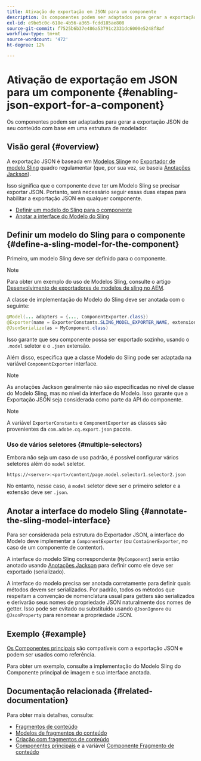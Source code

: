 ```yaml
---
title: Ativação de exportação em JSON para um componente
description: Os componentes podem ser adaptados para gerar a exportação JSON de seu conteúdo com base em uma estrutura de modelador.
exl-id: e9be5c0c-618e-4b56-a365-fcdd185ae808
source-git-commit: f7525b6b37e486a53791c2331dc6000e5248f8af
workflow-type: tm+mt
source-wordcount: '472'
ht-degree: 12%

---
```


# Ativação de exportação em JSON para um componente {#enabling-json-export-for-a-component}

Os componentes podem ser adaptados para gerar a exportação JSON de seu conteúdo com base em uma estrutura de modelador.

## Visão geral {#overview}

A exportação JSON é baseada em [Modelos Sling](https://sling.apache.org/documentation/bundles/models.html)e no [Exportador de modelo Sling](https://sling.apache.org/documentation/bundles/models.html#exporter-framework-since-130) quadro regulamentar (que, por sua vez, se baseia [Anotações Jackson](https://github.com/FasterXML/jackson-annotations/wiki/Jackson-Annotations)).

Isso significa que o componente deve ter um Modelo Sling se precisar exportar JSON. Portanto, será necessário seguir essas duas etapas para habilitar a exportação JSON em qualquer componente.

* [Definir um modelo do Sling para o componente](#define-a-sling-model-for-the-component)
* [Anotar a interface do Modelo do Sling](#annotate-the-sling-model-interface)

## Definir um modelo do Sling para o componente {#define-a-sling-model-for-the-component}

Primeiro, um modelo Sling deve ser definido para o componente.

>[!NOTE]
>
>Para obter um exemplo do uso de Modelos Sling, consulte o artigo [Desenvolvimento de exportadores de modelos de sling no AEM](https://experienceleague.adobe.com/docs/experience-manager-learn/foundation/development/develop-sling-model-exporter.html?lang=pt-BR).

A classe de implementação do Modelo do Sling deve ser anotada com o seguinte:

```java
@Model(... adapters = {..., ComponentExporter.class})
@Exporter(name = ExporterConstants.SLING_MODEL_EXPORTER_NAME, extensions = ExporterConstants.SLING_MODEL_EXTENSION)
@JsonSerialize(as = MyComponent.class)
```

Isso garante que seu componente possa ser exportado sozinho, usando o `.model` seletor e o `.json` extensão.

Além disso, especifica que a classe Modelo do Sling pode ser adaptada na variável `ComponentExporter` interface.

>[!NOTE]
>
>As anotações Jackson geralmente não são especificadas no nível de classe do Modelo Sling, mas no nível da interface do Modelo. Isso garante que a Exportação JSON seja considerada como parte da API do componente.

>[!NOTE]
>
>A variável `ExporterConstants` e `ComponentExporter` as classes são provenientes da `com.adobe.cq.export.json` pacote.

### Uso de vários seletores {#multiple-selectors}

Embora não seja um caso de uso padrão, é possível configurar vários seletores além do `model` seletor.

```
https://<server>:<port>/content/page.model.selector1.selector2.json
```

No entanto, nesse caso, a `model` seletor deve ser o primeiro seletor e a extensão deve ser `.json`.

## Anotar a interface do modelo Sling {#annotate-the-sling-model-interface}

Para ser considerada pela estrutura do Exportador JSON, a interface do Modelo deve implementar a `ComponentExporter` (ou `ContainerExporter`, no caso de um componente de contentor).

A interface do modelo Sling correspondente (`MyComponent`) seria então anotado usando [Anotações Jackson](https://github.com/FasterXML/jackson-annotations/wiki/Jackson-Annotations) para definir como ele deve ser exportado (serializado).

A interface do modelo precisa ser anotada corretamente para definir quais métodos devem ser serializados. Por padrão, todos os métodos que respeitam a convenção de nomenclatura usual para getters são serializados e derivarão seus nomes de propriedade JSON naturalmente dos nomes de getter. Isso pode ser evitado ou substituído usando `@JsonIgnore` ou `@JsonProperty` para renomear a propriedade JSON.

## Exemplo {#example}

[Os Componentes principais](https://experienceleague.adobe.com/docs/experience-manager-core-components/using/introduction.html?lang=pt-BR) são compatíveis com a exportação JSON e podem ser usados como referência.

Para obter um exemplo, consulte a implementação do Modelo Sling do Componente principal de imagem e sua interface anotada.

## Documentação relacionada {#related-documentation}

Para obter mais detalhes, consulte:

* [Fragmentos de conteúdo](/help/sites-cloud/administering/content-fragments/content-fragments.md)
* [Modelos de fragmentos do conteúdo](/help/sites-cloud/administering/content-fragments/content-fragments-models.md)
* [Criação com fragmentos de conteúdo](/help/sites-cloud/authoring/fundamentals/content-fragments.md)
* [Componentes principais](https://experienceleague.adobe.com/docs/experience-manager-core-components/using/introduction.html?lang=pt-BR) e a variável [Componente Fragmento de conteúdo](https://experienceleague.adobe.com/docs/experience-manager-core-components/using/components/content-fragment-component.html?lang=pt-BR)
